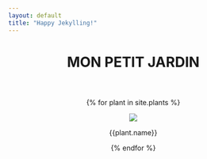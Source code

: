 ```yaml
---
layout: default
title: "Happy Jekylling!"
---
```

<center>
  <header class="header">
    <h1>MON PETIT JARDIN</h1>
  </header>

  {% for plant in site.plants  %}
    <div class="wrapper-card">
      <div class="card">
        <a href="{{ plant.url }}">
          <img class="card-picture" src="{{plant.picture}}">
        </a>
      </div>
      <div class='card-name'>
        <p class="plant-name">
          {{plant.name}}
        </p>
      </div>
    </div>
  {% endfor %}
</center>